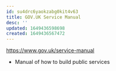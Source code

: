 ```yaml
---
id: su4drc6yaokzabg0kit4v63
title: GOV.UK Service Manual
desc: ''
updated: 1649436598698
created: 1649436567472
---
```


https://www.gov.uk/service-manual

- Manual of how to build public services
